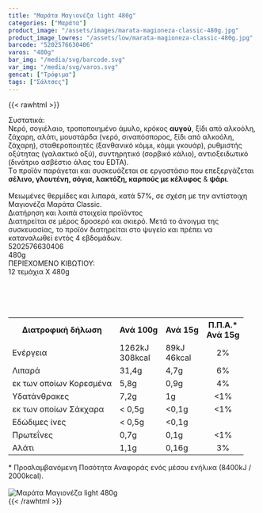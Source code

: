 ```yaml
---
title: "Μαράτα Μαγιονέζα light 480g"
categories: ["Μαράτα"]
product_image: "/assets/images/marata-magioneza-classic-480g.jpg"
product_image_lowres: "/assets/low/marata-magioneza-classic-480g.jpg"
barcode: "5202576630406"
varos: "480g"
bar_img: "/media/svg/barcode.svg"
var_img: "/media/svg/varos.svg"
gencat: ["Τρόφιμα"]
tags: ["Σάλτσες"]
---
```

{{< rawhtml >}}

<div class="sload312"><div class="product"><div id="sistatika">Συστατικά:</div><div class="alltext">Νερό, σογιέλαιο, τροποποιημένο άμυλο, κρόκος <b>αυγού</b>, ξίδι από αλκοόλη, ζάχαρη, αλάτι, μουστάρδα (νερό, σιναπόσπορος, ξίδι από αλκοόλη, ζάχαρη), σταθεροποιητές (ξανθανικό κόμμι, κόμμι γκουάρ), ρυθμιστής οξύτητας (γαλακτικό οξύ), συντηρητικό (σορβικό κάλιο), αντιοξειδωτικό (δινάτριο ασβέστιο άλας του EDTA).<br>Tο προϊόν παράγεται και συσκευάζεται σε εργοστάσιο που επεξεργάζεται <b>σέλινο, γλουτένη, σόγια, λακτόζη, καρπούς με κέλυφος</b> &amp; <b>ψάρι</b>.<br><br>Μειωμένες θερμίδες και λιπαρά, κατά 57%, σε σχέση με την αντίστοιχη Μαγιονέζα Μαράτα Classic.<br></div><div id="loipa">Διατήρηση και λοιπά στοιχεία προϊόντος</div><div class="alltext">Διατηρείται σε μέρος δροσερό και σκιερό. Mετά το άνοιγμα της συσκευασίας, το προϊόν διατηρείται στο ψυγείο και πρέπει να καταναλωθεί εντός 4 εβδομάδων.</div><div id="barcode"><div id="barimage1"></div><span id="bartext">5202576630406</span></div><div id="varos"><div id="varosimage1"></div><span id="varostext">480g</span></div><div id="kivotio">ΠΕΡΙΕΧΟΜΕΝΟ ΚΙΒΩΤΙΟΥ:<br>12 τεμάχια Χ 480g</div><div class="tabout"><br><br><br><br><table id="diatable"><tbody><tr><th>Διατροφική δήλωση</th><th>Ανά 100g</th><th>Ανά 15g</th><th>Π.Π.Α.*<br>Ανά 15g</th></tr><tr><td class="texr2">Ενέργεια</td><td class="texr">1262kJ<br>308kcal</td><td class="texr">89kJ<br>46kcal</td><td class="texr" style="text-align:center">2%</td></tr><tr><td class="texr2">Λιπαρά</td><td class="texr">31,4g</td><td class="texr">4,7g</td><td class="texr" style="text-align:center">6%</td></tr><tr><td class="gray">εκ των οποίων Κορεσµένα</td><td class="gray2">5,8g</td><td class="gray2">0,9g</td><td class="gray2" style="text-align:center">4%</td></tr><tr><td class="texr2">Yδατάνθρακες</td><td class="texr">7,2g</td><td class="texr">1g</td><td class="texr" style="text-align:center">&lt;1%</td></tr><tr><td class="gray">εκ των οποίων Σάκχαρα</td><td class="gray2">&lt; 0,5g</td><td class="gray2">&lt;0,1g</td><td class="gray2" style="text-align:center">&lt;1%</td></tr><tr><td class="texr2">Eδώδιμες ίνες</td><td class="texr">&lt; 0,5g</td><td class="texr">&lt;0,1g</td><td class="texr" style="text-align:center"></td></tr><tr><td class="texr2">Πρωτεΐνες</td><td class="texr">0,7g</td><td class="texr">0,1g</td><td class="texr" style="text-align:center">&lt;1%</td></tr><tr><td class="texr2">Αλάτι</td><td class="texr">1,1g</td><td class="texr">0,16g</td><td class="texr" style="text-align:center">3%</td></tr></tbody></table></div><div class="alltext">* Προσλαμβανόμενη Ποσότητα Αναφοράς ενός μέσου ενήλικα (8400kJ / 2000kcal).</div><br><div class="pimg"><img alt="Μαράτα Μαγιονέζα light 480g" title="Μαράτα Μαγιονέζα light 480g" src="/assets/images/marata-magioneza-classic-480g.jpg"></div></div></div>
{{< /rawhtml >}}


